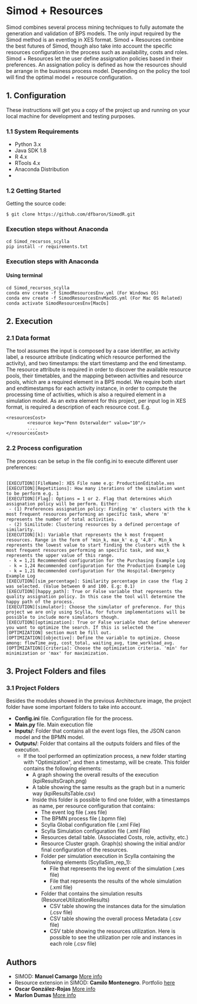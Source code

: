 # Simod + Resources

Simod combines several process mining techniques to fully automate the generation and validation of BPS models. The only input required by the Simod method is an eventlog in XES format.
Simod + Resources combine the best futures of Simod, though also take into account the specific resources configuration in the process such as availability, costs and roles. Simod + Resources let the user define assignation policies based in their preferences. An assignation policy is defined as how the resources should be arrange in the business process model. Depending on the policy the tool will find the optimal model + resource configuration.

## 1. Configuration
These instructions will get you a copy of the project up and running on your local machine for development and testing purposes.

### 1.1 System Requirements
 - Python 3.x
 - Java SDK 1.8
 - R 4.x
 - RTools 4.x
 - Anaconda Distribution
 - [Git]: https://git-scm.com/downloads

### 1.2 Getting Started

Getting the source code:
```
$ git clone https://github.com/dfbaron/SimodR.git
```

### Execution steps without Anaconda
```
cd Simod_recursos_scylla
pip install -r requirements.txt
```

### Execution steps with Anaconda 
#### Using terminal
```
cd Simod_recursos_scylla
conda env create -f SimodResourcesEnv.yml (For Windows OS)
conda env create -f SimodResourcesEnvMacOS.yml (For Mac OS Related)
conda activate SimodResourcesEnv[MacOs]
```

## 2. Execution

### 2.1 Data format

The tool assumes the input is composed by a case identifier, an activity label, a resource attribute (indicating which resource performed the activity), and two timestamps: the start timestamp and the end timestamp. The resource attribute is required in order to discover the available resource pools, their timetables, and the mapping between activities and resource pools, which are a required element in a BPS model. We require both start and endtimestamps for each activity instance,
in order to compute the processing time of activities, which is also a required element in a simulation model.
As an extra element for this project, per input log in XES format, is required a description of each resource cost. E.g.
```
<resourcesCost>
		<resource key="Penn Osterwalder" value="10"/>
		....
</resourcesCost>
```

### 2.2 Process configuration
The process can be setup in the file config.ini to execute different user preferences:
```

[EXECUTION][FileName]: XES File name e.g: ProductionEditable.xes
[EXECUTION][Repetitions]: How many iterations of the simulation want to be perform e.g. 1
[EXECUTION][Flag]: Options = 1 or 2. Flag that determines which assignation policy will be perform. Either: 
 - (1) Preferences assignation policy: Finding 'm' clusters with the k most frequent resources performing an specific task, where 'm' represents the number of total activities.
 - (2) Similitude: Clustering resources by a defined percentage of similarity.
[EXECUTION][k]: Variable that represents the k most frequent resources. Range in the form of 'min_k, max_k' e.g '4,8'. Min_k represents the lowest value to start finding the clusters with the k most frequent resources performing an specific task, and max_k represents the upper value of this range.
 - k = 1,21 Recommended configuration for the Purchasing Example Log
 - k = 1,24 Recommended configuration for the Production Example Log
 - k = 1,21 Recommended configuration for the Hospital-Emergency Example Log
[EXECUTION][sim_percentage]: Similarity percentage in case the flag 2 was selected. (Value between 0 and 100. E.g: 0.1)
[EXECUTION][happy_path]: True or False variable that represents the quality assignation policy. In this case the tool will determine the happy path of the process.
[EXECUTION][simulator]: Choose the simulator of preference. For this project we are only using Scylla, for future implementations will be possible to include more simulators though.
[EXECUTION][optimization]: True or False variable that define whenever you want to optimize the search. If this is selected the [OPTIMIZATION] section must be fill out.
[OPTIMIZATION][objective]: Define the variable to optimize. Choose among: flowTime_avg, cost_total, waiting_avg, time_workload_avg.
[OPTIMIZATION][criteria]: Choose the optimization criteria. 'min' for minimization or 'max' for maximization.

```
## 3. Project Folders and files

### 3.1 Project Folders
Besides the modules showed in the previous Architecture image, the project folder have some important folders to take into account.
 - **Config.ini** file. Configuration file for the process.
 - **Main.py** file. Main execution file 
 - **Inputs/**: Folder that contains all the event logs files, the JSON canon model and the BPMN model. 
 - **Outputs/**: Folder that contains all the outputs folders and files of the execution.
    - If the tool performed an optimization process, a new folder starting with "Optimization", and then a timestamp, will be create. This folder contains the following elements:
        - A graph showing the overall results of the execution (kpiResultsGraph.png)
        - A table showing the same results as the graph but in a numeric way (kpiResultsTable.csv)
        - Inside this folder is possible to find one folder, with a timestamps as name, per resource configuration that contains:
            - The event log file (.xes file)
            - The BPMN process file (.bpmn file)
            - Scylla Global configuration file (.xml File)
            - Scylla Simulation configuration file (.xml File)
            - Resources detail table. (Associated Costs, role, activity, etc.)
            - Resource Cluster graph. Graph(s) showing the initial and/or final configuration of the resources.
            - Folder per simulation execution in Scylla containing the following elements (ScyllaSim_rep_1):
                - File that represents the log event of the simulation (.xes file)
                - File that represents the results of the whole simulation (.xml file)
            - Folder that contains the simulation results (ResourceUtilizationResults)
                - CSV table showing the instances data for the simulation (.csv file)
                - CSV table showing the overall process Metadata (.csv file)
                - CSV table showing the resources utilization. Here is possible to see the utilization per role and instances in each role (.csv file)
            
    

## Authors

* SIMOD: **Manuel Camargo** [More info](https://www.researchgate.net/profile/Manuel_Camargo4)
* Resource extension in SIMOD: **Camilo Montenegro**. Portfolio [here](https://ca-montenegro.github.io/)
* **Oscar González-Rojas** [More info](https://www.researchgate.net/profile/Oscar_Gonzalez-Rojas)
* **Marlon Dumas** [More info](https://kodu.ut.ee/~dumas/)
